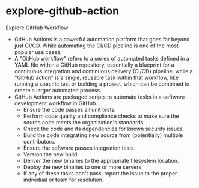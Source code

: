 # explore-github-action
Explore GitHub Workflow 

 - GitHub Actions is a powerful automation platform that goes far beyond just CI/CD. While automating the CI/CD pipeline is one of the most popular use cases,
 - A "GitHub workflow" refers to a series of automated tasks defined in a YAML file within a GitHub repository, essentially a blueprint for a continuous integration and continuous delivery (CI/CD) pipeline, while a "GitHub action" is a single, reusable task within that workflow, like running a specific test or building a project, which can be combined to create a larger automated process.
 - GitHub Actions are packaged scripts to automate tasks in a software-development workflow in GitHub.
	  - Ensure the code passes all unit tests.
	  - Perform code quality and compliance checks to make sure the source code meets the organization's standards.
	  - Check the code and its dependencies for known security issues.
	  - Build the code integrating new source from (potentially) multiple contributors.
	  - Ensure the software passes integration tests.
	  - Version the new build.
	  - Deliver the new binaries to the appropriate filesystem location.
	  - Deploy the new binaries to one or more servers.
	  - If any of these tasks don't pass, report the issue to the proper individual or team for resolution.
